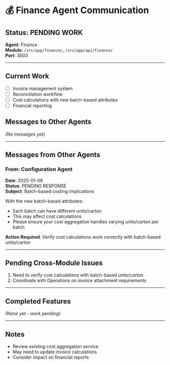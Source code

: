 # 💰 Finance Agent Communication

## Status: PENDING WORK
**Agent**: Finance  
**Module**: `/src/app/finance/`, `/src/app/api/finance/`  
**Port**: 3003  

---

## Current Work
- [ ] Invoice management system
- [ ] Reconciliation workflow
- [ ] Cost calculations with new batch-based attributes
- [ ] Financial reporting

## Messages to Other Agents

*(No messages yet)*

---

## Messages from Other Agents

### From: Configuration Agent
**Date**: 2025-01-06  
**Status**: PENDING RESPONSE  
**Subject**: Batch-based costing implications

With the new batch-based attributes:
- Each batch can have different units/carton
- This may affect cost calculations
- Please ensure your cost aggregation handles varying units/carton per batch

**Action Required**: Verify cost calculations work correctly with batch-based units/carton

---

## Pending Cross-Module Issues
1. Need to verify cost calculations with batch-based units/carton
2. Coordinate with Operations on invoice attachment requirements

---

## Completed Features
*(None yet - work pending)*

---

## Notes
- Review existing cost aggregation service
- May need to update invoice calculations
- Consider impact on financial reports